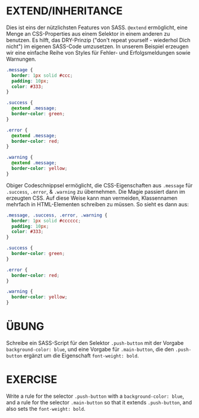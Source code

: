# EXTEND/INHERITANCE

Dies ist eins der nützlichsten Features von SASS. `@extend` ermöglicht, eine Menge an CSS-Properties aus einem Selektor in einem anderen zu benutzen. Es hilft, das DRY-Prinzip  ("don't repeat yourself - wiederhol Dich nicht") im eigenen SASS-Code umzusetzen.  In unserem Beispiel erzeugen wir eine einfache Reihe von Styles für Fehler- und Erfolgsmeldungen sowie Warnungen.

```scss
.message {
  border: 1px solid #ccc;
  padding: 10px;
  color: #333;
}

.success {
  @extend .message;
  border-color: green;
}

.error {
  @extend .message;
  border-color: red;
}

.warning {
  @extend .message;
  border-color: yellow;
}
```

Obiger Codeschnippsel ermöglicht, die CSS-Eigenschaften aus `.message` für `.success`, `.error`, & `.warning` zu übernehmen. Die Magie passiert dann im erzeugten CSS. Auf diese Weise kann man vermeiden, Klassennamen mehrfach in HTML-Elementen schreiben zu müssen. So sieht es dann aus:

```css
.message, .success, .error, .warning {
  border: 1px solid #cccccc;
  padding: 10px;
  color: #333;
}

.success {
  border-color: green;
}

.error {
  border-color: red;
}

.warning {
  border-color: yellow;
}
```

# ÜBUNG

Schreibe ein SASS-Script für den Selektor `.push-button` mit der Vorgabe `background-color: blue`, und eine Vorgabe für `.main-button`, die den `.push-button` ergänzt um die Eigenschaft `font-weight: bold`.

# EXERCISE

Write a rule for the selector `.push-button` with a `background-color: blue`, and a rule for the selector `.main-button` so that it extends `.push-button`, and also sets the `font-weight: bold`.
